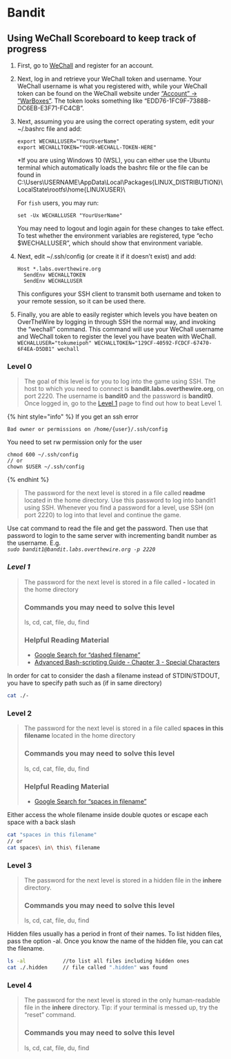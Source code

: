 # Bandit

## Using WeChall Scoreboard to keep track of progress

1. First, go to [WeChall](https://www.wechall.net/) and register for an account.
2. Next, log in and retrieve your WeChall token and username. Your WeChall username is what you registered with, while your WeChall token can be found on the WeChall website under [“Account” -&gt; “WarBoxes”](https://www.wechall.net/warboxes). The token looks something like “EDD76-1FC9F-7388B-DC6EB-E3F71-FC4CB”.
3. Next, assuming you are using the correct operating system, edit your ~/.bashrc file and add:

   ```text
   export WECHALLUSER="YourUserName"
   export WECHALLTOKEN="YOUR-WECHALL-TOKEN-HERE"
   ```

   \*If you are using Windows 10 \(WSL\), you can either use the Ubuntu terminal which automatically loads the bashrc file or the file can be found in C:\Users\USERNAME\AppData\Local\Packages\{LINUX\_DISTRIBUTION}\LocalState\rootfs\home\{LINUXUSER}\

  
   For `fish` users, you may run:

   ```text
   set -Ux WECHALLUSER "YourUserName"
   ```

   You may need to logout and login again for these changes to take effect. To test whether the environment variables are registered, type “echo $WECHALLUSER”, which should show that environment variable.

4. Next, edit ~/.ssh/config \(or create it if it doesn’t exist\) and add:

   ```text
   Host *.labs.overthewire.org
     SendEnv WECHALLTOKEN
     SendEnv WECHALLUSER
   ```

   This configures your SSH client to transmit both username and token to your remote session, so it can be used there.

5. Finally, you are able to easily register which levels you have beaten on OverTheWire by logging in through SSH the normal way, and invoking the “wechall” command. This command will use your WeChall username and WeChall token to register the level you have beaten with WeChall.  `WECHALLUSER="tokumeipoh" WECHALLTOKEN="129CF-40592-FCDCF-67470-6F4EA-D5DB1" wechall`

### Level 0

> The goal of this level is for you to log into the game using SSH. The host to which you need to connect is **bandit.labs.overthewire.org**, on port 2220. The username is **bandit0** and the password is **bandit0**. Once logged in, go to the [Level 1](https://overthewire.org/wargames/bandit/bandit1.html) page to find out how to beat Level 1.

{% hint style="info" %}
If you get an ssh error

`Bad owner or permissions on /home/{user}/.ssh/config`

You need to set rw permission only for the user

```text
chmod 600 ~/.ssh/config
// or
chown $USER ~/.ssh/config
```
{% endhint %}

> The password for the next level is stored in a file called **readme** located in the home directory. Use this password to log into bandit1 using SSH. Whenever you find a password for a level, use SSH \(on port 2220\) to log into that level and continue the game.

Use cat command to read the file and get the password. Then use that password to login to the same server with incrementing bandit number as the username. E.g.   
_`sudo bandit1@bandit.labs.overthewire.org -p 2220`_

### _Level 1_

> The password for the next level is stored in a file called **-** located in the home directory
>
> ### Commands you may need to solve this level <a id="commands-you-may-need-to-solve-this-level"></a>
>
> ls, cd, cat, file, du, find
>
> ### Helpful Reading Material <a id="helpful-reading-material"></a>
>
> * [Google Search for “dashed filename”](https://www.google.com/search?q=dashed+filename)
> * [Advanced Bash-scripting Guide - Chapter 3 - Special Characters](http://tldp.org/LDP/abs/html/special-chars.html)

In order for cat to consider the dash a filename instead of STDIN/STDOUT, you have to specify path such as \(if in same directory\)

```bash
cat ./-
```

### Level 2

> The password for the next level is stored in a file called **spaces in this filename** located in the home directory
>
> ### Commands you may need to solve this level <a id="commands-you-may-need-to-solve-this-level"></a>
>
> ls, cd, cat, file, du, find
>
> ### Helpful Reading Material <a id="helpful-reading-material"></a>
>
> * [Google Search for “spaces in filename”](https://www.google.com/search?q=spaces+in+filename)

Either access the whole filename inside double quotes or escape each space with a back slash

```bash
cat "spaces in this filename"
// or
cat spaces\ in\ this\ filename
```

### Level 3

> The password for the next level is stored in a hidden file in the **inhere** directory.
>
> ### Commands you may need to solve this level <a id="commands-you-may-need-to-solve-this-level"></a>
>
> ls, cd, cat, file, du, find

Hidden files usually has a period in front of their names. To list hidden files, pass the option -al. Once you know the name of the hidden file, you can cat the filename.

```bash
ls -al            //to list all files including hidden ones
cat ./.hidden     // file called ".hidden" was found
```

### Level 4

> The password for the next level is stored in the only human-readable file in the **inhere** directory. Tip: if your terminal is messed up, try the “reset” command.
>
> ### Commands you may need to solve this level <a id="commands-you-may-need-to-solve-this-level"></a>
>
> ls, cd, cat, file, du, find



